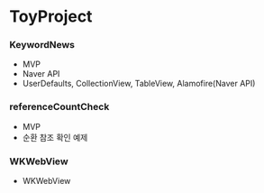 # ToyProject
### KeywordNews
- MVP
- Naver API
- UserDefaults, CollectionView, TableView, Alamofire(Naver API)
### referenceCountCheck
- MVP
- 순환 참조 확인 예제
### WKWebView
- WKWebView
